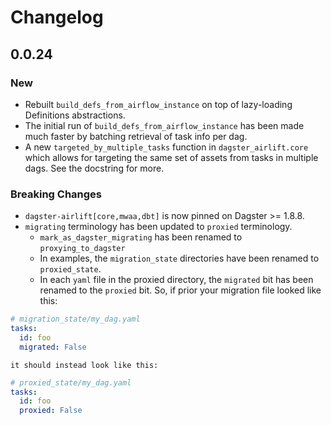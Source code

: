 # Changelog

## 0.0.24

### New

- Rebuilt `build_defs_from_airflow_instance` on top of lazy-loading Definitions abstractions.
- The initial run of `build_defs_from_airflow_instance` has been made much faster by batching retrieval of task info per dag.
- A new `targeted_by_multiple_tasks` function in `dagster_airlift.core` which allows for targeting the same set of assets from tasks in multiple dags. See the docstring for more.

### Breaking Changes

- `dagster-airlift[core,mwaa,dbt]` is now pinned on Dagster >= 1.8.8.
- `migrating` terminology has been updated to `proxied` terminology.
  - `mark_as_dagster_migrating` has been renamed to `proxying_to_dagster`
  - In examples, the `migration_state` directories have been renamed to `proxied_state`.
  - In each `yaml` file in the proxied directory, the `migrated` bit has been renamed to the `proxied` bit. So, if prior your migration file looked like this:

```yaml
# migration_state/my_dag.yaml
tasks:
  id: foo
  migrated: False
```

    it should instead look like this:

```yaml
# proxied_state/my_dag.yaml
tasks:
  id: foo
  proxied: False
```
